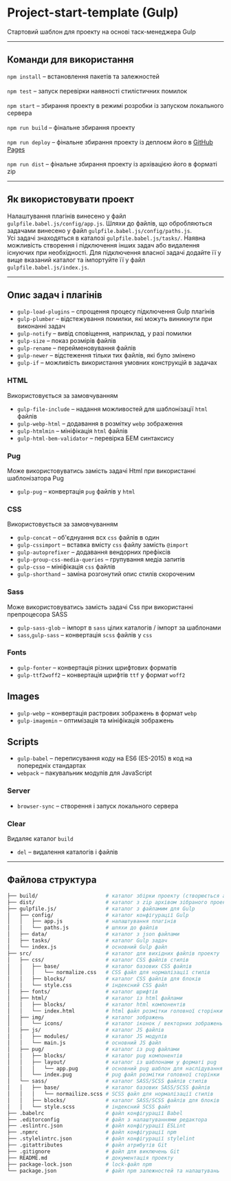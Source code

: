 # Project-start-template (Gulp)
Стартовий шаблон для проекту на основі таск-менеджера Gulp
___
## Команди для використання
`npm install` – встановлення пакетів та залежностей<br><br>
`npm test` – запуск перевірки наявності стилістичних помилок<br><br>
`npm start` – збирання проекту в режимі розробки із запуском локального сервера<br><br>
`npm run build` – фінальне збирання проекту <br><br>
`npm run deploy` – фінальне збирання проекту із деплоєм його в [GitHub Pages](https://pages.github.com)<br><br>
`npm run dist` – фінальне збирання проекту із архівацією його в форматі zip<br>
___
## Як використовувати проект
Налаштування плагінів винесено у файл `gulpfile.babel.js/config/app.js`.  Шляхи до файлів, що обробляються задачами винесено у файл `gulpfile.babel.js/config/paths.js`.<br>
Усі задачі знаходяться в каталозі `gulpfile.babel.js/tasks/`. Наявна можливість створення і підключення інших задач або видалення існуючих при необхідності. Для підключення власної задачі додайте її у вище вказаний каталог та  імпортуйте її у файл `gulpfile.babel.js/index.js`.
___
## Опис задач і плагінів
* `gulp-load-plugins` – спрощення процесу підключення Gulp плагінів
* `gulp-plumber` – відстежування помилки, які можуть виникнути при виконанні задач
* `gulp-notify` – вивід сповіщення, наприклад, у разі помилки
* `gulp-size` – показ розмірів файлів
* `gulp-rename` – перейменовування файлів
* `gulp-newer` – відстеження тільки тих файлів, які було змінено
* `gulp-if` – можливість використання умовних конструкцій в задачах
### HTML
Використовується за замовчуванням
* `gulp-file-include` – надання можливостей для шаблонізації `html` файлів
* `gulp-webp-html` – додавання в розмітку `webp` зображення
* `gulp-htmlmin` – мініфікація `html` файлів
* `gulp-html-bem-validator` – перевірка БЕМ синтаксису
### Pug
Може використовуватись замість задачі Html при використанні шаблонізатора Pug
* `gulp-pug` – конвертація `pug` файлів у `html`
### CSS
Використовується за замовчуванням
* `gulp-concat` – об'єднуання всх `css` файлів в один
* `gulp-cssimport` – вставка вмісту `css` файлу замість `@import`
* `gulp-autoprefixer` – додавання вендорних префіксів
* `gulp-group-css-media-queries` – групування медіа запитів
* `gulp-csso` – мініфікація `css` файлів
* `gulp-shorthand` – заміна розгонутий опис стилів скороченим
### Sass
Може використовуватись замість задачі Css при використанні препроцесора SASS
* `gulp-sass-glob` – імпорт в `sass` цілих каталогів / імпорт за шаблонами
* `sass`,`gulp-sass` – конвертація `sсss` файлів у `сss`
### Fonts
* `gulp-fonter` – конвертація різних шрифтових форматів
* `gulp-ttf2woff2` – конвертація шрифтів `ttf` у формат `woff2`
## Images
* `gulp-webp` – конвертація растрових зображень в формат `webp`
* `gulp-imagemin` – оптимізація та мініфікація зображень
## Scripts
* `gulp-babel` – переписування коду на ES6 (ES-2015) в код на попередніх стандартах
* `webpack` – пакувальник модулів для JavaScript
### Server
* `browser-sync` – створення і запуск локального сервера
### Clear
Видаляє каталог `build`
* `del` – видалення каталогів і файлів
___
## Файлова структура
```bash
├── build/                      # каталог збірки проекту (створюється автоматично)
├── dist/                       # каталог з zip архівом зібраного проекту (створюється автоматично)
├── gulpfile.js/                # каталог з файламим для Gulp
│   ├── config/                 # каталог конфігурації Gulp
│   │   ├── app.js              # налаштування плагінів
│   │   └── paths.js            # шляхи до файлів
│   ├── data/                   # каталог з json файлами
│   ├── tasks/                  # каталог Gulp задач
│   └── index.js                # основний Gulp файл
├── src/                        # каталог для вихідних файлів проекту
│   ├── css/                    # каталог CSS файлів стилів
│   │   ├── base/               # каталог базових CSS файлів
│   │   │   └── normalize.css   # CSS файл для нормалізації стилів
│   │   ├── blocks/             # каталог CSS файлів для блоків
│   │   └── style.css           # індексний CSS файл
│   ├── fonts/                  # каталог шрифтів
│   ├── html/                   # каталог із html файлами
│   │   ├── blocks/             # каталог html компонентів
│   │   └── index.html          # html файл розмітки головної сторінки
│   ├── img/                    # каталог зображень
│   │   └── icons/              # каталог іконок / векторних зображень
│   ├── js/                     # каталог JS файлів
│   │   ├── modules/            # каталог JS модулів
│   │   └── main.js             # основний JS файл
│   ├── pug/                    # каталог із pug файлами
│   │   ├── blocks/             # каталог pug компонентів
│   │   ├── layout/             # каталог із шаблонами у форматі pug
│   │   │   └── app.pug         # основний pug шаблон для наслідування
│   │   └── index.pug           # pug файл розмітки головної сторінки
│   └── sass/                   # каталог SASS/SCSS файлів стилів
│   │   ├── base/               # каталог базових SASS/SCSS файлів
│   │   │   └── normailize.scss # SCSS файл для нормалізації стилів
│   │   ├── blocks/             # каталог SASS/SCSS файлів для блоків
│   │   └── style.scss          # індексний SCSS файл
├── .babelrc                    # файл конфігурації Babel
├── .editorconfig               # файл з налаштуваннями редактора
├── .eslintrc.json              # файл конфігурації ESLint
├── .npmrc                      # файл конфігурації npm
├── .stylelintrc.json           # файл конфігурації stylelint
├── .gitattributes              # файл атрибутів Git
├── .gitignore                  # файл для виключень Git
├── README.md                   # документація проекту
├── package-lock.json           # lock-файл npm
└── package.json                # файл npm залежностей та налаштувань
```
